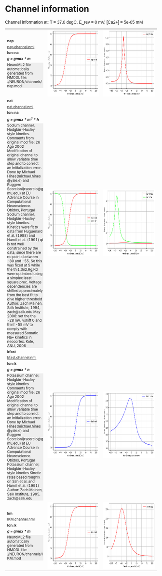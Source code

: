 Channel information
===================
    
<p style="font-family:arial">Channel information at: T = 37.0 degC, E_rev = 0 mV, [Ca2+] = 5e-05 mM</p>

<table>
    <tr>
<td style="max-width: 120px;">
            <sup><b>nap</b><br/>
            <a href="../nap.channel.nml">nap.channel.nml</a><br/>
            <b>Ion: na</b><br/>
            <b>
            <i>g = gmax * m </i><br/>
            </b>
            <div style="background-color:#eee">NeuroML2 file automatically generated from NMODL file: ./NEURON/channels/nap.mod</div></sup>
</td>
<td>
<a href="nap.inf.png"><img alt="nap steady state" src="nap.inf.png" height="220"/></a>
</td>
<td>
<a href="nap.tau.png"><img alt="nap time course" src="nap.tau.png" height="220"/></a>
</td>
</tr>
    <tr>
<td style="max-width: 120px;">
            <sup><b>nat</b><br/>
            <a href="../nat.channel.nml">nat.channel.nml</a><br/>
            <b>Ion: na</b><br/>
            <b>
            <i>g = gmax * m<sup>3</sup> * h </i><br/>
            </b>
            <div style="background-color:#eee">Sodium channel, Hodgkin-Huxley style kinetics.
            Comments from original mod file:
            26 Ago 2002 Modification of original channel to allow variable time step and to correct an initialization
            error.
            Done by Michael Hines(michael.hines@yale.e) and Ruggero Scorcioni(rscorcio@gmu.edu) at EU Advance Course in
            Computational Neuroscience. Obidos, Portugal
            Sodium channel, Hodgkin-Huxley style kinetics.
            Kinetics were fit to data from Huguenard et al. (1988) and Hamill et
            al. (1991)
            qi is not well constrained by the data, since there are no points
            between -80 and -55. So this was fixed at 5 while the thi1,thi2,Rg,Rd
            were optimized using a simplex least square proc.
            Voltage dependencies are shifted approximately from the best
            fit to give higher threshold
            Author: Zach Mainen, Salk Institute, 1994, zach@salk.edu
            May 2006: set the tha -28 mV, vshift 0 and thinf -55 mV to comply with measured
            Somatic Na+ kinetics in neocortex. Kole, ANU, 2006
        </div></sup>
</td>
<td>
<a href="nat.inf.png"><img alt="nat steady state" src="nat.inf.png" height="220"/></a>
</td>
<td>
<a href="nat.tau.png"><img alt="nat time course" src="nat.tau.png" height="220"/></a>
</td>
</tr>
    <tr>
<td style="max-width: 120px;">
            <sup><b>kfast</b><br/>
            <a href="../kfast.channel.nml">kfast.channel.nml</a><br/>
            <b>Ion: k</b><br/>
            <b>
            <i>g = gmax * n </i><br/>
            </b>
            <div style="background-color:#eee">Potassium channel, Hodgkin-Huxley style kinetics
            Comments from original mod file:
            26 Ago 2002 Modification of original channel to allow variable time step and to correct an initialization error.
            Done by Michael Hines(michael.hines@yale.e) and Ruggero Scorcioni(rscorcio@gmu.edu) at EU Advance Course in Computational Neuroscience. Obidos, Portugal
            Potassium channel, Hodgkin-Huxley style kinetics
            Kinetic rates based roughly on Sah et al. and Hamill et al. (1991)
            Author: Zach Mainen, Salk Institute, 1995, zach@salk.edu
        </div></sup>
</td>
<td>
<a href="kfast.inf.png"><img alt="kfast steady state" src="kfast.inf.png" height="220"/></a>
</td>
<td>
<a href="kfast.tau.png"><img alt="kfast time course" src="kfast.tau.png" height="220"/></a>
</td>
</tr>
    <tr>
<td style="max-width: 120px;">
            <sup><b>km</b><br/>
            <a href="../IKM.channel.nml">IKM.channel.nml</a><br/>
            <b>Ion: k</b><br/>
            <b>
            <i>g = gmax * m </i><br/>
            </b>
            <div style="background-color:#eee">NeuroML2 file automatically generated from NMODL file: ./NEURON/channels/IKM.mod</div></sup>
</td>
<td>
<a href="km.inf.png"><img alt="km steady state" src="km.inf.png" height="220"/></a>
</td>
<td>
<a href="km.tau.png"><img alt="km time course" src="km.tau.png" height="220"/></a>
</td>
</tr>
</table>
